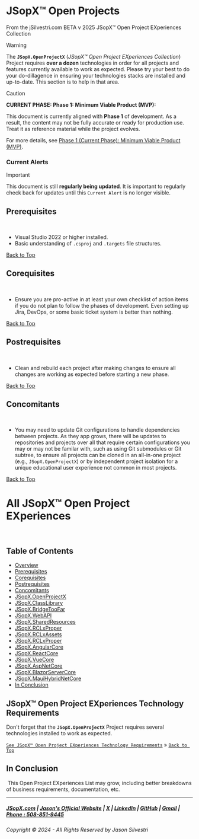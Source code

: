 ﻿
# JSopX™ Open Projects

From the ﻿jSilvestri.com BETA v 2025 JSopX™ Open Project EXperiences Collection


> [!WARNING]
> The **`JSopX.OpenProjectX`** (_JSopX™ Open Project EXperiences Collection_) Project requires **over a dozen** technologies in order for all projects and features currently available to work as expected. Please try your best to do your do-dillagence in ensuring your technologies stacks are installed and up-to-date.
This section is to help in that area.






> [!CAUTION]
> **CURRENT PHASE: Phase 1: Minimum Viable Product (MVP):**
>
> This document is currently aligned with **Phase 1** of development. As a result, the content may not be fully accurate or ready for production use. Treat it as reference material while the project evolves.
> 
> For more details, see [Phase 1 (Current Phase): Minimum Viable Product (MVP)](https://github.com/JasonSilvestri/JSopX.BridgeTooFar/blob/master/JSopX.BridgeTooFar/Docs/JSopX/Master/Phases/Phase-1-Minimum-Viable-Product-MVP.md).







### Current Alerts

> [!IMPORTANT]
> This document is still  **regularly being updated**. It is important to regularly check back for updates until this `Current Alert` is no longer visible.


## Prerequisites

﻿
- Visual Studio 2022 or higher installed.
- Basic understanding of `.csproj` and `.targets` file structures.



[Back to Top](#table-of-contents)

## Corequisites

﻿
- Ensure you are pro-active in at least your own checklist of action items if you do not plan to follow the phases of development. Even setting up Jira, DevOps, or some basic ticket system is better than nothing.


[Back to Top](#table-of-contents)

## Postrequisites

﻿
- Clean and rebuild each project after making changes to ensure all changes are working as expected before starting a new phase.


[Back to Top](#table-of-contents)

## Concomitants

﻿
- You may need to update Git configurations to handle dependencies between projects. As they app grows, there will be updates to repositories and projects over all that require certain configurations you may or may not be familar with, such as using Git submodules or Git subtree, to ensure all projects can be cloned in an all-in-one project (e.g., `JSopX.OpenProjectX`) or by independent project isolation for a unique educational user experience not common in most projects.


[Back to Top](#table-of-contents)

# All JSopX™ Open Project EXperiences

﻿
## Table of Contents

- [Overview](#overview)
- [Prerequisites](#prerequisites)
- [Corequisites](#corequisites)
- [Postrequisites](#postrequisites)
- [Concomitants](#concomitants)
- [JSopX.OpenProjectX](https://github.com/JasonSilvestri/JSopX.BridgeTooFar/tree/master/JSopX.BridgeTooFar/Docs/jsopx.OpenProjectX/Master/p1/v1/)
- [JSopX.ClassLibrary](https://github.com/JasonSilvestri/JSopX.BridgeTooFar/tree/master/JSopX.BridgeTooFar/Docs/jsopx.ClassLibrary/Master/p1/v1/)    
- [JSopX.BridgeTooFar](https://github.com/JasonSilvestri/JSopX.BridgeTooFar/tree/master/JSopX.BridgeTooFar/Docs/jsopx.BridgeTooFar/Master/p1/v1/)  
- [JSopX.WebAPI](https://github.com/JasonSilvestri/JSopX.BridgeTooFar/tree/master/JSopX.BridgeTooFar/Docs/jsopx.WebAPI/Master/p1/v1/)
- [JSopX.SharedResources](https://github.com/JasonSilvestri/JSopX.BridgeTooFar/tree/master/JSopX.BridgeTooFar/Docs/jsopx.SharedResources/Master/p1/v1/)
- [JSopX.RCLxProper](https://github.com/JasonSilvestri/JSopX.BridgeTooFar/tree/master/JSopX.BridgeTooFar/Docs/jsopx.RCLxProper/Master/p1/v1/)
- [JSopX.RCLxAssets](https://github.com/JasonSilvestri/JSopX.BridgeTooFar/tree/master/JSopX.BridgeTooFar/Docs/jsopx.RCLxAssets/Master/p1/v1/) 
- [JSopX.RCLxProper](https://github.com/JasonSilvestri/JSopX.BridgeTooFar/tree/master/JSopX.BridgeTooFar/Docs/jsopx.RCLxComponents/Master/p1/v1/) 
- [JSopX.AngularCore](https://github.com/JasonSilvestri/JSopX.BridgeTooFar/tree/master/JSopX.BridgeTooFar/Docs/jsopx.AngularCore/Master/p1/v1/) 
- [JSopX.ReactCore](https://github.com/JasonSilvestri/JSopX.BridgeTooFar/tree/master/JSopX.BridgeTooFar/Docs/jsopx.ReactCore/Master/p1/v1/)  
- [JSopX.VueCore](https://github.com/JasonSilvestri/JSopX.BridgeTooFar/tree/master/JSopX.BridgeTooFar/Docs/jsopx.VueCore/Master/p1/v1/)  
- [JSopX.AspNetCore](https://github.com/JasonSilvestri/JSopX.BridgeTooFar/tree/master/JSopX.BridgeTooFar/Docs/jsopx.AspNetCore/Master/p1/v1/)   
- [JSopX.BlazorServerCore](https://github.com/JasonSilvestri/JSopX.BridgeTooFar/tree/master/JSopX.BridgeTooFar/Docs/jsopx.BlazorServerCore/Master/p1/v1/) 
- [JSopX.MauiHybridNetCore](https://github.com/JasonSilvestri/JSopX.BridgeTooFar/tree/master/JSopX.BridgeTooFar/Docs/jsopx.MauiHybridNetCore/Master/p1/v1/)  
- [In Conclusion](#in-conclusion)

## JSopX™ Open Project EXperiences Technology Requirements

Don't forget that the **`JSopX.OpenProjectX`** Project requires several technologies installed to work as expected.

[`See JSopX™ Open Project EXperiences Technology Requirements`](https://github.com/JasonSilvestri/JSopX.BridgeTooFar/tree/master/JSopX.BridgeTooFar/Docs/JSopX/Master/Technologies.md)  »  [`Back to Top`](#table-of-contents)


## In Conclusion

﻿
This Open Project EXperiences List may grow, including better breakdowns of business requirements, documentation, etc.


---

##### [JSopX.com](https://www.jsopx.com/) | [Jason's Official Website](https://www.jsilvestri.com/) | [X](https://www.x.com/JasonSilvestri) | [LinkedIn](http://www.linkedin.com/in/JasonSilvestri) | [GitHub](https://github.com/JasonSilvestri) | [Gmail](mailto:therealjasonsilvestri@gmail.com) | [Phone : 508-851-9445](phoneto:508-851-9445)

###### Copyright © 2024 - All Rights Reserved by Jason Silvestri